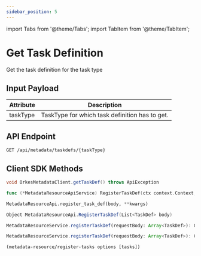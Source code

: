 ```yaml
---
sidebar_position: 5
---
```

import Tabs from '@theme/Tabs';
import TabItem from '@theme/TabItem';

# Get Task Definition

Get the task definition for the task type
## Input Payload


| Attribute  | Description                                    |
| ---------- |------------------------------------------------|
| taskType   | TaskType for which task definition has to get. | 
## API Endpoint
```
GET /api/metadata/taskdefs/{taskType}
```

## Client SDK Methods

<Tabs>
<TabItem value="Java" label="Java">

```java
void OrkesMetadataClient.getTaskDef() throws ApiException
```

</TabItem>
<TabItem value="Golang" label="Golang">

```go
func (*MetadataResourceApiService) RegisterTaskDef(ctx context.Context, body []model.TaskDef) (*http.Response, error)
```

</TabItem>
<TabItem value="Python" label="Python">

```python
MetadataResourceApi.register_task_def(body, **kwargs)
```

</TabItem>
<TabItem value="CSharp" label="CSharp">

```csharp
Object MetadataResourceApi.RegisterTaskDef(List<TaskDef> body)
```

</TabItem>
<TabItem value="Javascript" label="Javascript">

```javascript
MetadataResourceService.registerTaskDef(requestBody: Array<TaskDef>): CancelablePromise<any>
```

</TabItem>
<TabItem value="Typescript" label="Typescript">

```javascript
MetadataResourceService.registerTaskDef(requestBody: Array<TaskDef>): CancelablePromise<any>
```

</TabItem>
<TabItem value="Clojure" label="Clojure">

```clojure
(metadata-resource/register-tasks options [tasks])
```

</TabItem>
</Tabs>
